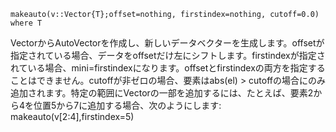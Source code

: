 ```
makeauto(v::Vector{T};offset=nothing, firstindex=nothing, cutoff=0.0) where T
```

VectorからAutoVectorを作成し、新しいデータベクターを生成します。offsetが指定されている場合、データをoffsetだけ左にシフトします。firstindexが指定されている場合、mini=firstindexになります。offsetとfirstindexの両方を指定することはできません。cutoffが非ゼロの場合、要素はabs(el) > cutoffの場合にのみ追加されます。特定の範囲にVectorの一部を追加するには、たとえば、要素2から4を位置5から7に追加する場合、次のようにします: makeauto(v[2:4],firstindex=5)
